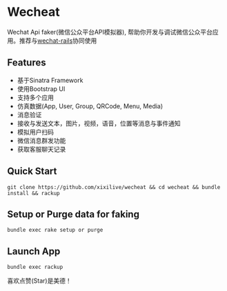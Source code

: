 Wecheat
====

Wechat Api faker(微信公众平台API模拟器), 帮助你开发与调试微信公众平台应用。推荐与[wechat-rails](https://github.com/skinnyworm/wechat-rails)协同使用

Features
----
* 基于Sinatra Framework
* 使用Bootstrap UI
* 支持多个应用
* 仿真数据(App, User, Group, QRCode, Menu, Media)
* 消息验证
* 接收与发送文本，图片，视频，语音，位置等消息与事件通知
* 模拟用户扫码
* 微信消息群发功能
* 获取客服聊天记录

Quick Start
----
```
git clone https://github.com/xixilive/wecheat && cd wecheat && bundle install && rackup
```

Setup or Purge data for faking
----
```
bundle exec rake setup or purge
```

Launch App
----
```
bundle exec rackup
```

喜欢点赞(Star)是美德！
